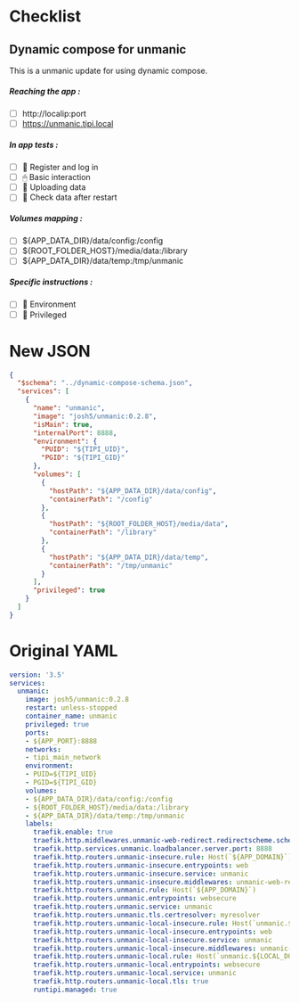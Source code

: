 # Checklist
## Dynamic compose for unmanic
This is a unmanic update for using dynamic compose.
##### Reaching the app :
- [ ] http://localip:port
- [ ] https://unmanic.tipi.local
##### In app tests :
- [ ] 📝 Register and log in
- [ ] 🖱 Basic interaction
- [ ] 🌆 Uploading data
- [ ] 🔄 Check data after restart
##### Volumes mapping :
- [ ] ${APP_DATA_DIR}/data/config:/config
- [ ] ${ROOT_FOLDER_HOST}/media/data:/library
- [ ] ${APP_DATA_DIR}/data/temp:/tmp/unmanic
##### Specific instructions :
- [ ] 🌳 Environment
- [ ] 👑 Privileged

# New JSON
```json
{
  "$schema": "../dynamic-compose-schema.json",
  "services": [
    {
      "name": "unmanic",
      "image": "josh5/unmanic:0.2.8",
      "isMain": true,
      "internalPort": 8888,
      "environment": {
        "PUID": "${TIPI_UID}",
        "PGID": "${TIPI_GID}"
      },
      "volumes": [
        {
          "hostPath": "${APP_DATA_DIR}/data/config",
          "containerPath": "/config"
        },
        {
          "hostPath": "${ROOT_FOLDER_HOST}/media/data",
          "containerPath": "/library"
        },
        {
          "hostPath": "${APP_DATA_DIR}/data/temp",
          "containerPath": "/tmp/unmanic"
        }
      ],
      "privileged": true
    }
  ]
} 
```
# Original YAML
```yaml
version: '3.5'
services:
  unmanic:
    image: josh5/unmanic:0.2.8
    restart: unless-stopped
    container_name: unmanic
    privileged: true
    ports:
    - ${APP_PORT}:8888
    networks:
    - tipi_main_network
    environment:
    - PUID=${TIPI_UID}
    - PGID=${TIPI_GID}
    volumes:
    - ${APP_DATA_DIR}/data/config:/config
    - ${ROOT_FOLDER_HOST}/media/data:/library
    - ${APP_DATA_DIR}/data/temp:/tmp/unmanic
    labels:
      traefik.enable: true
      traefik.http.middlewares.unmanic-web-redirect.redirectscheme.scheme: https
      traefik.http.services.unmanic.loadbalancer.server.port: 8888
      traefik.http.routers.unmanic-insecure.rule: Host(`${APP_DOMAIN}`)
      traefik.http.routers.unmanic-insecure.entrypoints: web
      traefik.http.routers.unmanic-insecure.service: unmanic
      traefik.http.routers.unmanic-insecure.middlewares: unmanic-web-redirect
      traefik.http.routers.unmanic.rule: Host(`${APP_DOMAIN}`)
      traefik.http.routers.unmanic.entrypoints: websecure
      traefik.http.routers.unmanic.service: unmanic
      traefik.http.routers.unmanic.tls.certresolver: myresolver
      traefik.http.routers.unmanic-local-insecure.rule: Host(`unmanic.${LOCAL_DOMAIN}`)
      traefik.http.routers.unmanic-local-insecure.entrypoints: web
      traefik.http.routers.unmanic-local-insecure.service: unmanic
      traefik.http.routers.unmanic-local-insecure.middlewares: unmanic-web-redirect
      traefik.http.routers.unmanic-local.rule: Host(`unmanic.${LOCAL_DOMAIN}`)
      traefik.http.routers.unmanic-local.entrypoints: websecure
      traefik.http.routers.unmanic-local.service: unmanic
      traefik.http.routers.unmanic-local.tls: true
      runtipi.managed: true
 
```
